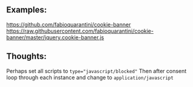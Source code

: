 ## Examples: 
https://github.com/fabioquarantini/cookie-banner
https://raw.githubusercontent.com/fabioquarantini/cookie-banner/master/jquery.cookie-banner.js

## Thoughts:
Perhaps set all scripts to ```type="javascript/blocked"```
Then after consent loop through each instance and change to ```application/javascript```

